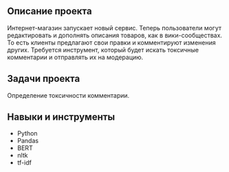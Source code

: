 ## Описание проекта 
Интернет-магазин запускает новый сервис. Теперь пользователи могут редактировать и дополнять описания товаров, как в вики-сообществах. То есть клиенты предлагают свои правки и комментируют изменения других. Требуется инструмент, который будет искать токсичные комментарии и отправлять их на модерацию.
## Задачи проекта
Определение токсичности комментарии.
## Навыки и инструменты 
* Python
* Pandas
* BERT
* nltk
* tf-idf
